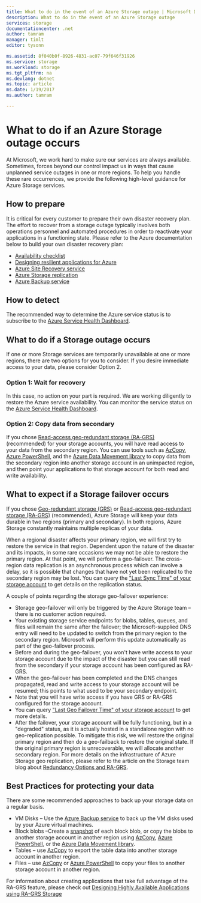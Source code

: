 ```yaml
---
title: What to do in the event of an Azure Storage outage | Microsoft Docs
description: What to do in the event of an Azure Storage outage
services: storage
documentationcenter: .net
author: tamram
manager: timlt
editor: tysonn

ms.assetid: 8f040b0f-8926-4831-ac07-79f646f31926
ms.service: storage
ms.workload: storage
ms.tgt_pltfrm: na
ms.devlang: dotnet
ms.topic: article
ms.date: 1/19/2017
ms.author: tamram

---
```


# What to do if an Azure Storage outage occurs
At Microsoft, we work hard to make sure our services are always available. Sometimes, forces beyond our control impact us in ways that cause unplanned service outages in one or more regions. To help you handle these rare occurrences, we provide the following high-level guidance for Azure Storage services.

## How to prepare
It is critical for every customer to prepare their own disaster recovery plan. The effort to recover from a storage outage typically involves both operations personnel and automated procedures in order to reactivate your applications in a functioning state. Please refer to the Azure documentation below to build your own disaster recovery plan:

* [Availability checklist](https://docs.microsoft.com/azure/architecture/checklist/availability)
* [Designing resilient applications for Azure](/azure/architecture/resiliency)
* [Azure Site Recovery service](https://azure.microsoft.com/services/site-recovery/)
* [Azure Storage replication](storage-redundancy)
* [Azure Backup service](https://azure.microsoft.com/services/backup/)

## How to detect
The recommended way to determine the Azure service status is to subscribe to the [Azure Service Health Dashboard](https://azure.microsoft.com/status/).

## What to do if a Storage outage occurs
If one or more Storage services are temporarily unavailable at one or more regions, there are two options for you to consider. If you desire immediate access to your data, please consider Option 2.

### Option 1: Wait for recovery
In this case, no action on your part is required. We are working diligently to restore the Azure service availability. You can monitor the service status on the [Azure Service Health Dashboard](https://azure.microsoft.com/status/).

### Option 2: Copy data from secondary
If you chose [Read-access geo-redundant storage (RA-GRS)](storage-redundancy.md#read-access-geo-redundant-storage) (recommended) for your storage accounts, you will have read access to your data from the secondary region. You can use tools such as [AzCopy](storage-use-azcopy.md), [Azure PowerShell](storage-powershell-guide-full.md), and the [Azure Data Movement library](https://azure.microsoft.com/blog/introducing-azure-storage-data-movement-library-preview-2/) to copy data from the secondary region into another storage account in an unimpacted region, and then point your applications to that storage account for both read and write availability.

## What to expect if a Storage failover occurs
If you chose [Geo-redundant storage (GRS)](storage-redundancy.md#geo-redundant-storage) or [Read-access geo-redundant storage (RA-GRS)](storage-redundancy.md#read-access-geo-redundant-storage) (recommended), Azure Storage will keep your data durable in two regions (primary and secondary). In both regions, Azure Storage constantly maintains multiple replicas of your data.

When a regional disaster affects your primary region, we will first try to restore the service in that region. Dependent upon the nature of the disaster and its impacts, in some rare occasions we may not be able to restore the primary region. At that point, we will perform a geo-failover. The cross-region data replication is an asynchronous process which can involve a delay, so it is possible that changes that have not yet been replicated to the secondary region may be lost. You can query the ["Last Sync Time" of your storage account](https://blogs.msdn.microsoft.com/windowsazurestorage/2013/12/11/windows-azure-storage-redundancy-options-and-read-access-geo-redundant-storage/) to get details on the replication status.

A couple of points regarding the storage geo-failover experience:

* Storage geo-failover will only be triggered by the Azure Storage team – there is no customer action required.
* Your existing storage service endpoints for blobs, tables, queues, and files will remain the same after the failover; the Microsoft-supplied DNS entry will need to be updated to switch from the primary region to the secondary region.  Microsoft will perform this update automatically as part of the geo-failover process.
* Before and during the geo-failover, you won't have write access to your storage account due to the impact of the disaster but you can still read from the secondary if your storage account has been configured as RA-GRS.
* When the geo-failover has been completed and the DNS changes propagated, read and write access to your storage account will be resumed; this points to what used to be your secondary endpoint. 
* Note that you will have write access if you have GRS or RA-GRS configured for the storage account. 
* You can query ["Last Geo Failover Time" of your storage account](https://msdn.microsoft.com/library/azure/ee460802.aspx) to get more details.
* After the failover, your storage account will be fully functioning, but in a "degraded" status, as it is actually hosted in a standalone region with no geo-replication possible. To mitigate this risk, we will restore the original primary region and then do a geo-failback to restore the original state. If the original primary region is unrecoverable, we will allocate another secondary region.
  For more details on the infrastructure of Azure Storage geo replication, please refer to the article on the Storage team blog about [Redundancy Options and RA-GRS](https://blogs.msdn.microsoft.com/windowsazurestorage/2013/12/11/windows-azure-storage-redundancy-options-and-read-access-geo-redundant-storage/).

## Best Practices for protecting your data
There are some recommended approaches to back up your storage data on a regular basis.

* VM Disks – Use the [Azure Backup service](https://azure.microsoft.com/services/backup/) to back up the VM disks used by your Azure virtual machines.
* Block blobs –Create a [snapshot](https://msdn.microsoft.com/library/azure/hh488361.aspx) of each block blob, or copy the blobs to another storage account in another region using [AzCopy](storage-use-azcopy.md), [Azure PowerShell](storage-powershell-guide-full.md), or the [Azure Data Movement library](https://azure.microsoft.com/blog/introducing-azure-storage-data-movement-library-preview-2/).
* Tables – use [AzCopy](storage-use-azcopy.md) to export the table data into another storage account in another region.
* Files – use [AzCopy](storage-use-azcopy.md) or [Azure PowerShell](storage-powershell-guide-full.md) to copy your files to another storage account in another region.

For information about creating applications that take full advantage of the RA-GRS feature, please check out [Designing Highly Available Applications using RA-GRS Storage](../storage-designing-ha-apps-with-ragrs.md)

